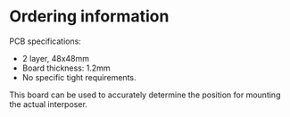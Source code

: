 # Ordering information

PCB specifications:
 * 2 layer, 48x48mm
 * Board thickness: 1.2mm
 * No specific tight requirements.

This board can be used to accurately determine the position for mounting the actual interposer.
